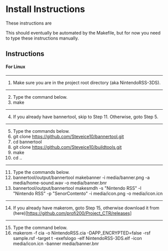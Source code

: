 # Install Instructions

These instructions are 

This should eventually be automated by the Makefile, but for now you need to type these instructions manually.

Instructions
------------

#### For Linux
--------------------------------------------------------------------
1. Make sure you are in the project root directory (aka NintendoRSS-3DS).
--------------------------------------------------------------------
2. Type the command below.
3. make
--------------------------------------------------------------------
4. If you already have bannertool, skip to Step 11. Otherwise, goto Step 5.
--------------------------------------------------------------------
5. Type the commands below.
6. git clone https://github.com/Steveice10/bannertool.git
7. cd bannertool
8. git clone https://github.com/Steveice10/buildtools.git
9. make
10. cd ..
--------------------------------------------------------------------
11. Type the commands below.
12. bannertool/output/bannertool makebanner -i media/banner.png -a media/home-sound.wav -o media/banner.bnr
13. bannertool/output/bannertool makesmdh -s "Nintendo RSS" -l "Nintendo RSS" -p "SenorContento" -i media/icon.png  -o media/icon.icn
--------------------------------------------------------------------
14. If you already have makerom, goto Step 15, otherwise download it from (here)[https://github.com/profi200/Project_CTR/releases]
--------------------------------------------------------------------
15. Type the command below.
16. makerom -f cia -o NintendoRSS.cia -DAPP_ENCRYPTED=false -rsf sample.rsf -target t -exefslogo -elf NintendoRSS-3DS.elf -icon media/icon.icn -banner media/banner.bnr
